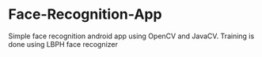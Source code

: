 # Face-Recognition-App
Simple face recognition android app using OpenCV and JavaCV. Training is done using LBPH face recognizer
